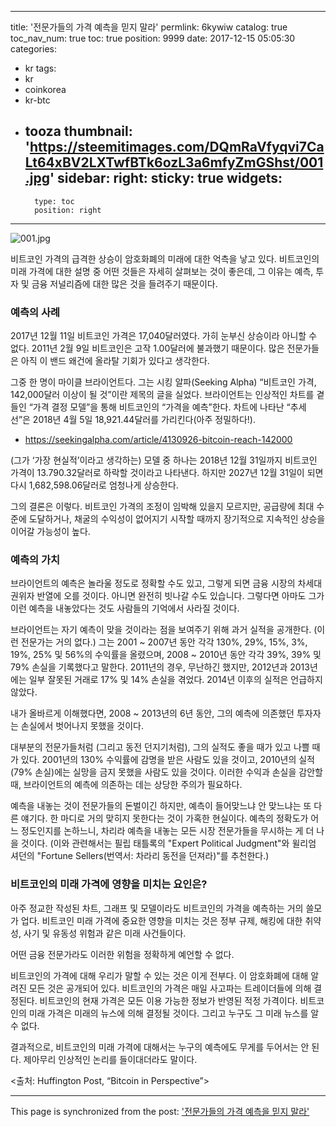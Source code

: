 
---
title: '전문가들의 가격 예측을 믿지 말라'
permlink: 6kywiw
catalog: true
toc_nav_num: true
toc: true
position: 9999
date: 2017-12-15 05:05:30
categories:
- kr
tags:
- kr
- coinkorea
- kr-btc
- tooza
thumbnail: 'https://steemitimages.com/DQmRaVfyqvi7CaLt64xBV2LXTwfBTk6ozL3a6mfyZmGShst/001.jpg'
sidebar:
    right:
        sticky: true
widgets:
    -
        type: toc
        position: right
---


![001.jpg](https://steemitimages.com/DQmRaVfyqvi7CaLt64xBV2LXTwfBTk6ozL3a6mfyZmGShst/001.jpg)

비트코인 가격의 급격한 상승이 암호화폐의 미래에 대한 억측을 낳고 있다. 비트코인의 미래 가격에 대한 설명 중 어떤 것들은 자세히 살펴보는 것이 좋은데, 그 이유는 예측, 투자 및 금융 저널리즘에 대한 많은 것을 들려주기 때문이다.
  
### 예측의 사례
  
2017년 12월 11일 비트코인 가격은 17,040달러였다. 가히 눈부신 상승이라 아니할 수 없다. 2011년 2월 9일 비트코인은 고작 1.00달러에 불과했기 때문이다. 많은 전문가들은 아직 이 밴드 왜건에 올라탈 기회가 있다고 생각한다. 
  
그중 한 명이 마이클 브라이언트다. 그는 시킹 알파(Seeking Alpha) “비트코인 가격, 142,000달러 이상이 될 것”이란 제목의 글을 실었다. 브라이언트는 인상적인 차트를 곁들인 “가격 결정 모델”을 통해 비트코인의 “가격을 예측”한다. 차트에 나타난 “추세선”은 2018년 4월 5일 18,921.44달러를 가리킨다(아주 정밀하다!). 
  
* https://seekingalpha.com/article/4130926-bitcoin-reach-142000
  
(그가 ‘가장 현실적’이라고 생각하는) 모델 중 하나는 2018년 12월 31일까지 비트코인 가격이 13.790.32달러로 하락할 것이라고 나타낸다. 하지만 2027년 12월 31일이 되면 다시 1,682,598.06달러로 엄청나게 상승한다.
  
그의 결론은 이렇다. 비트코인 가격의 조정이 임박해 있을지 모르지만, 공급량에 최대 수준에 도달하거나, 채굴의 수익성이 없어지기 시작할 때까지 장기적으로 지속적인 상승을 이어갈 가능성이 높다. 
  
### 예측의 가치
  
브라이언트의 예측은 놀라울 정도로 정확할 수도 있고, 그렇게 되면 금융 시장의 차세대 권위자 반열에 오를 것이다. 아니면 완전히 빗나갈 수도 있습니다. 그렇다면 아마도 그가 이런 예측을 내놓았다는 것도 사람들의 기억에서 사라질 것이다. 
  
브라이언트는 자기 예측이 맞을 것이라는 점을 보여주기 위해 과거 실적을 공개한다. (이런 전문가는 거의 없다.) 그는 2001 ~ 2007년 동안 각각 130%, 29%, 15%, 3%, 19%, 25% 및 56%의 수익률을 올렸으며, 2008 ~ 2010년 동안 각각 39%, 39% 및 79% 손실을 기록했다고 말한다. 2011년의 경우, 무난하긴 했지만, 2012년과 2013년에는 일부 잘못된 거래로 17% 및 14% 손실을 겪었다. 2014년 이후의 실적은 언급하지 않았다. 
  
내가 올바르게 이해했다면, 2008 ~ 2013년의 6년 동안, 그의 예측에 의존했던 투자자는 손실에서 벗어나지 못했을 것이다. 
  
대부분의 전문가들처럼 (그리고 동전 던지기처럼), 그의 실적도 좋을 때가 있고 나쁠 때가 있다. 2001년의 130% 수익률에 감명을 받은 사람도 있을 것이고, 2010년의 실적(79% 손실)에는 실망을 금지 못했을 사람도 있을 것이다. 이러한 수익과 손실을 감안할 때, 브라이언트의 예측에 의존하는 데는 상당한 주의가 필요하다. 
  
예측을 내놓는 것이 전문가들의 돈벌이긴 하지만, 예측이 들어맞느냐 안 맞느냐는 또 다른 얘기다. 한 마디로 거의 맞히지 못한다는 것이 가혹한 현실이다. 예측의 정확도가 어느 정도인지를 논하느니, 차리라 예측을 내놓는 모든 시장 전문가들을 무시하는 게 더 나을 것이다. (이와 관련해서는 필립 태틀록의 "Expert Political Judgment"와 윌리엄 셔던의 "Fortune Sellers(번역서: 차라리 동전을 던져라)"를 추천한다.)
  
### 비트코인의 미래 가격에 영향을 미치는 요인은?
  
아주 정교한 작성된 차트, 그래프 및 모델이라도 비트코인의 가격을 예측하는 거의 쓸모가 업다. 비트코인 미래 가격에 중요한 영향을 미치는 것은 정부 규제, 해킹에 대한 취약성, 사기 및 유동성 위험과 같은 미래 사건들이다. 
  
어떤 금융 전문가라도 이러한 위험을 정확하게 예언할 수 없다. 
  
비트코인의 가격에 대해 우리가 말할 수 있는 것은 이게 전부다. 이 암호화폐에 대해 알려진 모든 것은 공개되어 있다. 비트코인의 가격은 매일 사고파는 트레이더들에 의해 결정된다. 비트코인의 현재 가격은 모든 이용 가능한 정보가 반영된 적정 가격이다. 비트코인의 미래 가격은 미래의 뉴스에 의해 결정될 것이다. 그리고 누구도 그 미래 뉴스를 알 수 없다. 
  
결과적으로, 비트코인의 미래 가격에 대해서는 누구의 예측에도 무게를 두어서는 안 된다. 제아무리 인상적인 논리를 들이대더라도 말이다. 
  
<출처: Huffington Post, “Bitcoin in Perspective”>

- - -

This page is synchronized from the post: ['전문가들의 가격 예측을 믿지 말라'](https://steemit.com/@pius.pius/6kywiw)
